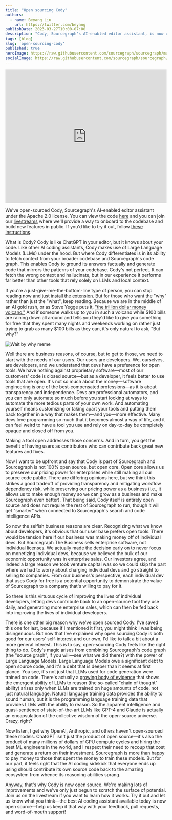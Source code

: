 ```yaml
---
title: "Open sourcing Cody"
authors:
  - name: Beyang Liu
    url: https://twitter.com/beyang
publishDate: 2023-03-27T10:00-07:00
description: "Cody, Sourcegraph's AI-enabled editor assistant, is now open source"
tags: [blog]
slug: 'open-sourcing-cody'
published: true
heroImage: https://raw.githubusercontent.com/sourcegraph/sourcegraph/main/client/cody/resources/cody.png
socialImage: https://raw.githubusercontent.com/sourcegraph/sourcegraph/main/client/cody/resources/cody.png
---
```


<p><iframe width="100%" height="415" src="https://www.youtube.com/embed/EKCtoU0oiCU" title="YouTube video player" frameborder="0" allow="accelerometer; autoplay; clipboard-write; encrypted-media; gyroscope; picture-in-picture; web-share" allowfullscreen></iframe></p>

We've open-sourced Cody, Sourcegraph's AI-enabled editor assistant under the Apache 2.0 license. You can view the code [here](https://sourcegraph.com/github.com/sourcegraph/sourcegraph/-/tree/client/cody) and you can join our [livestreams](https://www.twitch.tv/sourcegraph) where we'll provide a way to onboard to the codebase and build new features in public. If you'd like to try it out, follow [these instructions](https://docs.sourcegraph.com/cody#install-cody).

What is Cody? Cody is like ChatGPT in your editor, but it knows about your code. Like other AI coding assistants, Cody makes use of Large Language Models (LLMs) under the hood. But where Cody differentiates is in its ability to fetch context from your broader codebase and Sourcegraph's code graph. This enables Cody to ground its answers factually and generate code that mirrors the patterns of your codebase. Cody's not perfect. It can fetch the wrong context and hallucinate, but in our experience it performs far better than other tools that rely solely on LLMs and local context.

If you're a just-give-me-the-bottom-line type of person, you can stop reading now and just [install the extension](https://docs.sourcegraph.com/cody#install-cody). But for those who want the "why" rather than just the "what", keep reading. Because we are in the middle of an AI gold rush, or as Steve Yegge puts it, ["the trillion dollar money volcano."](https://about.sourcegraph.com/blog/cheating-is-all-you-need#the-ultra-rare-trillion-dollar-money-volcano) And if someone walks up to you in such a volcano while $100 bills are raining down all around and tells you they'd like to give you something for free that they spent many nights and weekends working on rather just trying to grab as many $100 bills as they can, it's only natural to ask, "But why?"

![Wait by why meme](https://storage.googleapis.com/sourcegraph-assets/blog/ryan-reynold-but-why-meme.jpg)

Well there are business reasons, of course, but to get to those, we need to start with the needs of our users. Our users are developers. We, ourselves, are developers, and we understand that devs have a preference for open tools. We have nothing against proprietary software—most of our customers' code is closed source—but as a developer, it feels better to use tools that are open. It's not so much about the money—software engineering is one of the best-compensated professions—as it is about transparency and independence. Devs are professional automators, and you can only automate so much before you start looking at ways to automate the more tedious parts of your own work. And automating yourself means customizing or taking apart your tools and putting them back together in a way that makes them—and you—more effective. Many devs love programming so much that it becomes almost a way of life, and it can feel weird to have a tool you use and rely on day-to-day be completely opaque and closed off from you.

Making a tool open addresses those concerns. And in turn, you get the benefit of having users as contributors who can contribute back great new features and fixes.

Now I want to be upfront and say that Cody is part of Sourcegraph and Sourcegraph is not 100% open source, but open core. Open core allows us to preserve our pricing power for enterprises while still making all our source code public. There are differing opinions here, but we think this strikes a good tradeoff of providing transparency and mitigating workflow dependency risk, while preserving our pricing power as a business (i.e., it allows us to make enough money so we can grow as a business and make Sourcegraph even better). That being said, Cody itself is entirely open source and does not require the rest of Sourcegraph to run, though it will get "smarter" when connected to Sourcegraph's search and code intelligence APIs.

So now the selfish business reasons are clear. Recognizing what we know about developers, it's obvious that our user base prefers open tools. There would be tension here if our business was making money off of individual devs. But Sourcegraph The Business sells enterprise software, not individual licenses. We actually made the decision early on to never focus on monetizing individual devs, because we believed the bulk of our economic opportunity was in enterprise sales. Our investors agree, and indeed a large reason we took venture capital was so we could skip the part where we had to worry about charging individual devs and go straight to selling to companies. From our business's perspective, each individual dev that uses Cody for free is a potential opportunity to demonstrate the value of Sourcegraph to a company that's willing to pay for it.

So there is this virtuous cycle of improving the lives of individual developers, letting devs contribute back to an open-source tool they use daily, and generating more enterprise sales, which can then be fed back into improving the lives of individual developers.

There is one other big reason why we've open sourced Cody. I've saved this one for last, because if I mentioned it first, you might think I was being disingenuous. But now that I've explained why open sourcing Cody is both good for our users' self-interest and our own, I'd like to talk a bit about a more general interest. This is to say, open-sourcing Cody feels like the right thing to do. Cody's magic arises from combining Sourcegraph's code graph (the "source graph", if you will—see what we did there?) with the power of Large Language Models. Large Language Models owe a significant debt to open source code, and it's a debt that is deeper than it seems at first glance. You see, it's not just that LLMs used for code generation were trained on code. There's actually a [growing body of evidence](https://yaofu.notion.site/How-does-GPT-Obtain-its-Ability-Tracing-Emergent-Abilities-of-Language-Models-to-their-Sources-b9a57ac0fcf74f30a1ab9e3e36fa1dc1) that shows the emergent ability of LLMs to reason (the so-called "chain of thought" ability) arises only when LLMs are trained on huge amounts of code, not just natural language. Natural language training data provides the ability to sound human, but it is the programming language training data that provides LLMs with the ability to reason. So the apparent intelligence and quasi-sentience of state-of-the-art LLMs like GPT-4 and Claude is actually an encapsulation of the collective wisdom of the open-source universe. Crazy, right?

Now listen, I get why OpenAI, Anthropic, and others haven't open-sourced these models. ChatGPT isn't just the product of open source—it's also the product of many millions of dollars of GPU compute cycles and hiring the best ML engineers in the world, and I respect their need to recoup that cost and generate a return on their investment. Sourcegraph is more than happy to pay money to those that spent the money to train these models. But for our part, it feels right that the AI coding sidekick that everyone ends up using should contribute its own source code back to the amazing ecosystem from whence its reasoning abilities sprang.

Anyway, that's why Cody is now open source. We're making lots of improvements and we've only just begun to scratch the surface of potential. Join us on the livestream if you want to learn how it works. Try it out and let us know what you think—the best AI coding assistant available today is now open source—help us keep it that way with your feedback, pull requests, and word-of-mouth support!
